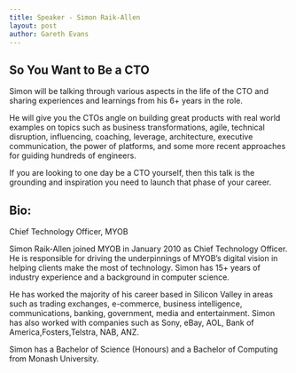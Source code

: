 ```yaml
---
title: Speaker - Simon Raik-Allen
layout: post
author: Gareth Evans
---
```


## So You Want to Be a CTO
  
Simon will be talking through various aspects in the life of the CTO and sharing experiences and learnings from his 6+ years in the role.

He will give you the CTOs angle on building great products with real world examples on topics such as business transformations, agile, technical disruption, influencing, coaching, leverage, architecture, executive communication, the power of platforms, and some more recent approaches for guiding hundreds of engineers.

If you are looking to one day be a CTO yourself, then this talk is the grounding and inspiration you need to launch that phase of your career.

## Bio:
 
Chief Technology Officer, MYOB

Simon Raik-Allen joined MYOB in January 2010 as Chief Technology Officer. He is responsible for driving the underpinnings of MYOB’s digital vision in helping clients make the most of technology. Simon has 15+ years of industry experience and a background in computer science.

He has worked the majority of his career based in Silicon Valley in areas such as trading exchanges, e-commerce, business intelligence, communications, banking, government, media and entertainment. Simon has also worked with companies such as Sony, eBay, AOL, Bank of America,Fosters,Telstra, NAB, ANZ.

Simon has a Bachelor of Science (Honours) and a Bachelor of Computing from Monash University.
